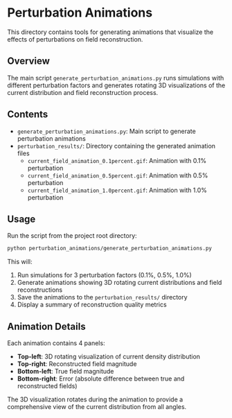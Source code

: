 # Perturbation Animations

This directory contains tools for generating animations that visualize the effects of perturbations on field reconstruction.

## Overview

The main script `generate_perturbation_animations.py` runs simulations with different perturbation factors and generates rotating 3D visualizations of the current distribution and field reconstruction process.

## Contents

- `generate_perturbation_animations.py`: Main script to generate perturbation animations
- `perturbation_results/`: Directory containing the generated animation files
  - `current_field_animation_0.1percent.gif`: Animation with 0.1% perturbation
  - `current_field_animation_0.5percent.gif`: Animation with 0.5% perturbation
  - `current_field_animation_1.0percent.gif`: Animation with 1.0% perturbation

## Usage

Run the script from the project root directory:

```bash
python perturbation_animations/generate_perturbation_animations.py
```

This will:
1. Run simulations for 3 perturbation factors (0.1%, 0.5%, 1.0%)
2. Generate animations showing 3D rotating current distributions and field reconstructions
3. Save the animations to the `perturbation_results/` directory
4. Display a summary of reconstruction quality metrics

## Animation Details

Each animation contains 4 panels:
- **Top-left**: 3D rotating visualization of current density distribution
- **Top-right**: Reconstructed field magnitude
- **Bottom-left**: True field magnitude
- **Bottom-right**: Error (absolute difference between true and reconstructed fields)

The 3D visualization rotates during the animation to provide a comprehensive view of the current distribution from all angles.
